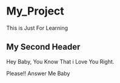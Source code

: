 # My_Project
This is Just For Learning

## My Second Header

Hey Baby, You Know That i Love You Right.

Please!! Answer Me Baby
